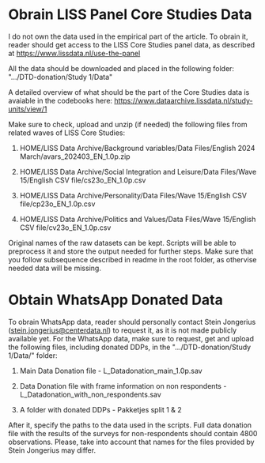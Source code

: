 # Obrain LISS Panel Core Studies Data

I do not own the data used in the empirical part of the article. To obrain it, reader should get access to the LISS Core Studies panel data, as described at https://www.lissdata.nl/use-the-panel

All the data should be downloaded and placed in the following folder: ".../DTD-donation/Study 1/Data" 

A detailed overview of what should be the part of the Core Studies data is avaiable in the codebooks here: https://www.dataarchive.lissdata.nl/study-units/view/1

Make sure to check, upload and unzip (if needed) the following files from related waves of LISS Core Studies:

1) HOME/LISS Data Archive/Background variables/Data Files/English 2024 March/avars_202403_EN_1.0p.zip

2) HOME/LISS Data Archive/Social Integration and Leisure/Data Files/Wave 15/English CSV file/cs23o_EN_1.0p.csv

3) HOME/LISS Data Archive/Personality/Data Files/Wave 15/English CSV file/cp23o_EN_1.0p.csv

4) HOME/LISS Data Archive/Politics and Values/Data Files/Wave 15/English CSV file/cv23o_EN_1.0p.csv

Original names of the raw datasets can be kept. Scripts will be able to preprocess it and store the output needed for further steps. Make sure that you follow subsequence described in readme in the root folder, as othervise needed data will be missing.

# Obtain WhatsApp Donated Data

To obrain WhatsApp data, reader should personally contact Stein Jongerius (stein.jongerius@centerdata.nl) to request it, as it is not made publicly available yet. For the WhatsApp data, make sure to request, get and upload the following files, including donated DDPs, in the ".../DTD-donation/Study 1/Data/" folder:

1) Main Data Donation file - L_Datadonation_main_1.0p.sav

2) Data Donation file with frame information on non respondents - L_Datadonation_with_non_respondents.sav 

3) A folder with donated DDPs - Pakketjes split 1 & 2

After it, specify the paths to the data used in the scripts. Full data donation file with the results of the surveys for non-respondents should contain 4800 observations. Please, take into account that names for the files provided by Stein Jongerius may differ.
